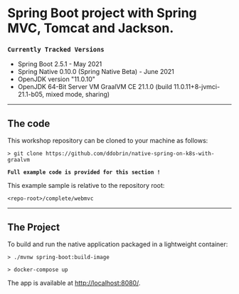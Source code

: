 # Spring Boot project with Spring MVC, Tomcat and Jackson.

### `Currently Tracked Versions`
* Spring Boot 2.5.1 - May 2021
* Spring Native 0.10.0 (Spring Native Beta) - June 2021
* OpenJDK version "11.0.10"
* OpenJDK 64-Bit Server VM GraalVM CE 21.1.0 (build 11.0.11+8-jvmci-21.1-b05, mixed mode, sharing)
----
## The code

This workshop repository can be cloned to your machine as follows:
```shell
> git clone https://github.com/ddobrin/native-spring-on-k8s-with-graalvm
```

**`Full example code is provided for this section !`**

This example sample is relative to the repository root:
```shell
<repo-root>/complete/webmvc
```
----
## The Project

To build and run the native application packaged in a lightweight container:
```shell
> ./mvnw spring-boot:build-image

> docker-compose up
```

The app is available at [http://localhost:8080/](http://localhost:8080/).

